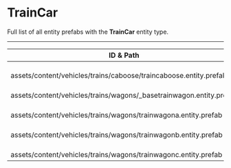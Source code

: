 # TrainCar
Full list of all <Badge type="warning" text="5"/> entity prefabs with the **TrainCar** entity type.

---
| ID & Path |
| --- |
| <a href="#1965024162"><Badge id="1965024162" type="tip" text="#"/></a> <Badge type="tip" text="1965024162"/> <br> assets/content/vehicles/trains/caboose/traincaboose.entity.prefab |
| <a href="#526417839"><Badge id="526417839" type="tip" text="#"/></a> <Badge type="tip" text="526417839"/> <br> assets/content/vehicles/trains/wagons/_basetrainwagon.entity.prefab |
| <a href="#2448805006"><Badge id="2448805006" type="tip" text="#"/></a> <Badge type="tip" text="2448805006"/> <br> assets/content/vehicles/trains/wagons/trainwagona.entity.prefab |
| <a href="#329987112"><Badge id="329987112" type="tip" text="#"/></a> <Badge type="tip" text="329987112"/> <br> assets/content/vehicles/trains/wagons/trainwagonb.entity.prefab |
| <a href="#3004380666"><Badge id="3004380666" type="tip" text="#"/></a> <Badge type="tip" text="3004380666"/> <br> assets/content/vehicles/trains/wagons/trainwagonc.entity.prefab |
